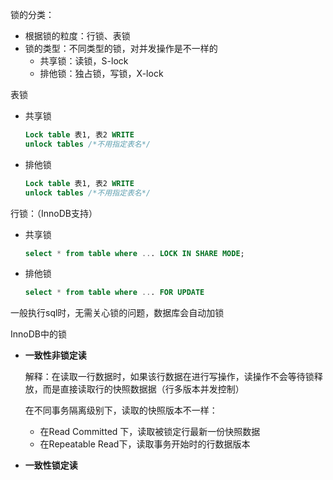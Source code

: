 锁的分类：

- 根据锁的粒度：行锁、表锁
- 锁的类型：不同类型的锁，对并发操作是不一样的
  - 共享锁：读锁，S-lock
  - 排他锁：独占锁，写锁，X-lock





表锁

- 共享锁

  ```sql
  Lock table 表1, 表2 WRITE
  unlock tables /*不用指定表名*/
  ```

- 排他锁

  ```sql
  Lock table 表1, 表2 WRITE
  unlock tables /*不用指定表名*/
  ```

  

  

行锁：（InnoDB支持）

- 共享锁

  ```sql
  select * from table where ... LOCK IN SHARE MODE;
  ```

- 排他锁

  ```sql
  select * from table where ... FOR UPDATE
  ```

一般执行sql时，无需关心锁的问题，数据库会自动加锁





InnoDB中的锁

- **一致性非锁定读**

  解释：在读取一行数据时，如果该行数据在进行写操作，读操作不会等待锁释放，而是直接读取行的快照数据据（行多版本并发控制）

  在不同事务隔离级别下，读取的快照版本不一样：

  - 在Read Committed 下，读取被锁定行最新一份快照数据
  - 在Repeatable Read下，读取事务开始时的行数据版本

- **一致性锁定读**

